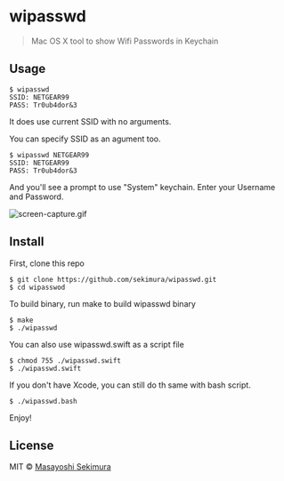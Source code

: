 # wipasswd

> Mac OS X tool to show Wifi Passwords in Keychain

## Usage

```
$ wipasswd
SSID: NETGEAR99
PASS: Tr0ub4dor&3
```
It does use current SSID with no arguments.

You can specify SSID as an agument too.

```
$ wipasswd NETGEAR99
SSID: NETGEAR99
PASS: Tr0ub4dor&3
```

And you'll see a prompt to use "System" keychain. Enter your Username and Password.

![screen-capture.gif](https://raw.githubusercontent.com/sekimura/wipasswd/master/screen-capture.gif)


## Install

First, clone this repo
```
$ git clone https://github.com/sekimura/wipasswd.git
$ cd wipasswod
```

To build binary, run make to build wipasswd binary

```
$ make
$ ./wipasswd
```

You can also use wipasswd.swift as a script file

```
$ chmod 755 ./wipasswd.swift
$ ./wipasswd.swift
```

If you don't have Xcode, you can still do th same with bash script.

```
$ ./wipasswd.bash
```

Enjoy!

## License

MIT © [Masayoshi Sekimura](https://www.sekimura.org)

